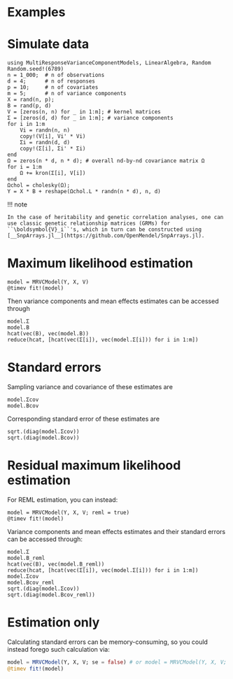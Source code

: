 # Examples

# Simulate data
```@repl 1
using MultiResponseVarianceComponentModels, LinearAlgebra, Random
Random.seed!(6789)
n = 1_000;  # n of observations
d = 4;      # n of responses
p = 10;     # n of covariates
m = 5;      # n of variance components
X = rand(n, p);
B = rand(p, d)
V = [zeros(n, n) for _ in 1:m]; # kernel matrices
Σ = [zeros(d, d) for _ in 1:m]; # variance components
for i in 1:m
    Vi = randn(n, n)
    copy!(V[i], Vi' * Vi)
    Σi = randn(d, d)
    copy!(Σ[i], Σi' * Σi)
end
Ω = zeros(n * d, n * d); # overall nd-by-nd covariance matrix Ω
for i = 1:m
    Ω += kron(Σ[i], V[i])
end
Ωchol = cholesky(Ω);
Y = X * B + reshape(Ωchol.L * randn(n * d), n, d)
```

!!! note

    In the case of heritability and genetic correlation analyses, one can use classic genetic relationship matrices (GRMs) for ``\boldsymbol{V}_i``'s, which in turn can be constructed using [__SnpArrays.jl__](https://github.com/OpenMendel/SnpArrays.jl).

# Maximum likelihood estimation
```@repl 1
model = MRVCModel(Y, X, V)
@timev fit!(model)
```

Then variance components and mean effects estimates can be accessed through
```@repl 1
model.Σ
model.B
hcat(vec(B), vec(model.B))
reduce(hcat, [hcat(vec(Σ[i]), vec(model.Σ[i])) for i in 1:m])
```

# Standard errors
Sampling variance and covariance of these estimates are
```@repl 1
model.Σcov
model.Bcov
```
Corresponding standard error of these estimates are
```@repl 1
sqrt.(diag(model.Σcov))
sqrt.(diag(model.Bcov))
```

# Residual maximum likelihood estimation
For REML estimation, you can instead:
```@repl 1
model = MRVCModel(Y, X, V; reml = true)
@timev fit!(model)
```

Variance components and mean effects estimates and their standard errors can be accessed through:
```@repl 1
model.Σ
model.B_reml
hcat(vec(B), vec(model.B_reml))
reduce(hcat, [hcat(vec(Σ[i]), vec(model.Σ[i])) for i in 1:m])
model.Σcov
model.Bcov_reml
sqrt.(diag(model.Σcov))
sqrt.(diag(model.Bcov_reml))
```

# Estimation only
Calculating standard errors can be memory-consuming, so you could instead forego such calculation via:
```julia
model = MRVCModel(Y, X, V; se = false) # or model = MRVCModel(Y, X, V; se = false, reml = true)
@timev fit!(model)
```